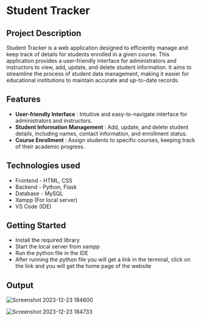 # Student Tracker

## Project Description
Student Tracker is a web application designed to efficiently manage and keep track of details for students enrolled in a given course. This application provides a user-friendly interface for administrators and instructors to view, add, update, and delete student information. It aims to streamline the process of student data management, making it easier for educational institutions to maintain accurate and up-to-date records.

## Features
- **User-friendly Interface** : Intuitive and easy-to-navigate interface for administrators and instructors.
- **Student Information Management** : Add, update, and delete student details, including names, contact information, and enrollment status.
- **Course Enrollment** : Assign students to specific courses, keeping track of their academic progress.

## Technologies used
- Frontend - HTML, CSS
- Backend - Python, Flask
- Database - MySQL
- Xampp (For local server)
- VS Code (IDE)

## Getting Started
- Install the required library
- Start the local server from xampp
- Run the python file in the IDE
- After running the python file you will get a link in the terminal, click on the link and you will get the home page of the website

## Output

![Screenshot 2023-12-23 184600](https://github.com/AdityaSinha2305/StudentTracker/assets/103363660/e510ba2c-de0b-4636-ae44-3fcdbf1dcbcd)


![Screenshot 2023-12-23 184733](https://github.com/AdityaSinha2305/StudentTracker/assets/103363660/edf0a94f-c977-4a69-9493-dd03209213e8)




